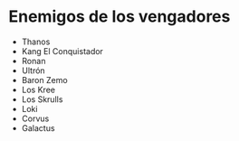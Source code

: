 # Enemigos de los vengadores

* Thanos
* Kang El Conquistador
* Ronan
* Ultrón
* Baron Zemo
* Los Kree
* Los Skrulls
* Loki
* Corvus
* Galactus
